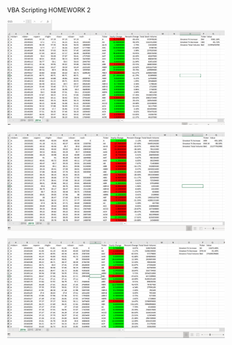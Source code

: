 VBA Scripting HOMEWORK 2

![](Images/2014_Stock_Data.png)



![](Images/2015_Stock_Data.png)



![](Images/2016_Stock_Data.png)


